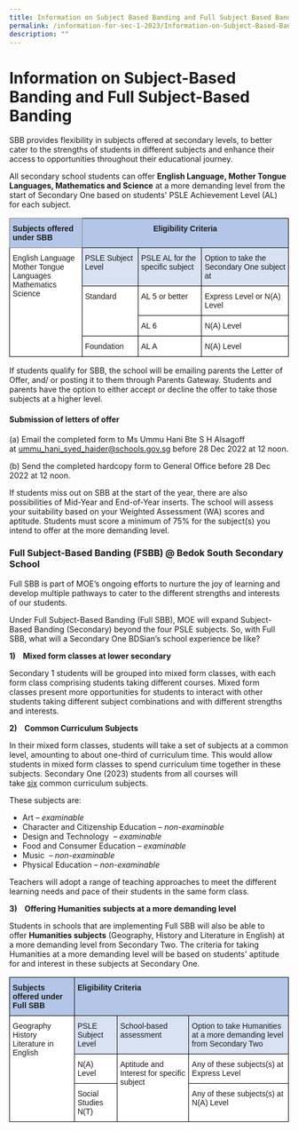 ```yaml
---
title: Information on Subject Based Banding and Full Subject Based Banding
permalink: /information-for-sec-1-2023/Information-on-Subject-Based-Banding-and-Full-Subject-Based-Banding/
description: ""
---
```

Information on Subject-Based Banding and Full Subject-Based Banding
===================================================================

SBB provides flexibility in subjects offered at secondary levels, to better cater to the strengths of students in different subjects and enhance their access to opportunities throughout their educational journey.

All secondary school students can offer <b>English Language, Mother Tongue Languages, Mathematics and Science</b> at a more demanding level from the start of Secondary One based on students' PSLE Achievement Level (AL) for each subject.


<style type="text/css">
.tg  {border-collapse:collapse;border-spacing:0;}
.tg td{border-color:black;border-style:solid;border-width:1px;font-family:Arial, sans-serif;font-size:14px;
  overflow:hidden;padding:10px 5px;word-break:normal;}
.tg th{border-color:black;border-style:solid;border-width:1px;font-family:Arial, sans-serif;font-size:14px;
  font-weight:normal;overflow:hidden;padding:10px 5px;word-break:normal;}
.tg .tg-ba4e{background-color:#B4C6E7;font-weight:bold;text-align:center;vertical-align:top}
.tg .tg-gm9x{background-color:#D9E2F3;text-align:left;vertical-align:top}
.tg .tg-onbb{background-color:#B4C6E7;border-color:inherit;font-weight:bold;text-align:left;vertical-align:top}
.tg .tg-ktyi{background-color:#FFF;text-align:left;vertical-align:top}
</style>
<table class="tg">
<thead>
  <tr>
    <th class="tg-onbb">Subjects offered under SBB</th>
    <th class="tg-ba4e" colspan="3">Eligibility Criteria</th>
  </tr>
</thead>
<tbody>
  <tr>
    <td class="tg-ktyi" rowspan="4">English Language<br>Mother Tongue Languages<br>Mathematics<br>Science</td>
    <td class="tg-gm9x">PSLE Subject Level</td>
    <td class="tg-gm9x">PSLE AL for the specific subject</td>
    <td class="tg-gm9x">Option to take the Secondary One subject at</td>
  </tr>
  <tr>
    <td class="tg-ktyi" rowspan="2">Standard</td>
    <td class="tg-ktyi">AL 5 or better</td>
    <td class="tg-ktyi">Express Level or N(A) Level</td>
  </tr>
  <tr>
    <td class="tg-ktyi">AL 6</td>
    <td class="tg-ktyi">N(A) Level</td>
  </tr>
  <tr>
    <td class="tg-ktyi">Foundation</td>
    <td class="tg-ktyi">AL A</td>
    <td class="tg-ktyi">N(A) Level</td>
  </tr>
</tbody>
</table>


If students qualify for SBB, the school will be emailing parents the Letter of Offer, and/ or posting it to them through Parents Gateway. Students and parents have the option to either accept or decline the offer to take those subjects at a higher level.  

#### **Submission of letters of offer**

(a) Email the completed form to Ms Ummu Hani Bte S H Alsagoff at ummu_hani_syed_haider@schools.gov.sg before 28 Dec 2022 at 12 noon. 

(b) Send the completed hardcopy form to General Office before 28 Dec 2022 at 12 noon.  

  

If students miss out on SBB at the start of the year, there are also possibilities of Mid-Year and End-of-Year inserts. The school will assess your suitability based on your Weighted Assessment (WA) scores and aptitude. Students must score a minimum of 75% for the subject(s) you intend to offer at the more demanding level.


### Full Subject-Based Banding (FSBB) @ Bedok South Secondary School


Full SBB is part of MOE’s ongoing efforts to nurture the joy of learning and develop multiple pathways to cater to the different strengths and interests of our students.

Under Full Subject-Based Banding (Full SBB), MOE will expand Subject-Based Banding (Secondary) beyond the four PSLE subjects. So, with Full SBB, what will a Secondary One BDSian’s school experience be like?  

<b>1)    Mixed form classes at lower secondary</b>

Secondary 1 students will be grouped into mixed form classes, with each form class comprising students taking different courses. Mixed form classes present more opportunities for students to interact with other students taking different subject combinations and with different strengths and interests.

<b>2)    Common Curriculum Subjects</b>

In their mixed form classes, students will take a set of subjects at a common level, amounting to about one-third of curriculum time. This would allow students in mixed form classes to spend curriculum time together in these subjects. Secondary One (2023) students from all courses will take <u>six</u> common curriculum subjects.

These subjects are:

*   Art <i>– examinable</i>
*   Character and Citizenship Education <i>– non-examinable</i>
*   Design and Technology  <i>– examinable</i>
*   Food and Consumer Education <i>– examinable</i>
*   Music  <i>– non-examinable</i>
*   Physical Education <i>– non-examinable</i>

Teachers will adopt a range of teaching approaches to meet the different learning needs and pace of their students in the same form class.

<b>3)    Offering Humanities subjects at a more demanding level</b>

Students in schools that are implementing Full SBB will also be able to offer <b>Humanities subjects</b> (Geography, History and Literature in English) at a more demanding level from Secondary Two. The criteria for taking Humanities at a more demanding level will be based on students' aptitude for and interest in these subjects at Secondary One.

<style type="text/css">
.tg  {border-collapse:collapse;border-spacing:0;}
.tg td{border-color:black;border-style:solid;border-width:1px;font-family:Arial, sans-serif;font-size:14px;
  overflow:hidden;padding:10px 5px;word-break:normal;}
.tg th{border-color:black;border-style:solid;border-width:1px;font-family:Arial, sans-serif;font-size:14px;
  font-weight:normal;overflow:hidden;padding:10px 5px;word-break:normal;}
.tg .tg-gm9x{background-color:#D9E2F3;text-align:left;vertical-align:top}
.tg .tg-vp9w{background-color:#B4C6E7;font-weight:bold;text-align:left;vertical-align:top}
.tg .tg-ktyi{background-color:#FFF;text-align:left;vertical-align:top}
</style>
<table class="tg">
<thead>
  <tr>
    <th class="tg-vp9w">Subjects offered under Full SBB</th>
    <th class="tg-vp9w" colspan="3">Eligibility Criteria</th>
  </tr>
</thead>
<tbody>
  <tr>
    <td class="tg-ktyi" rowspan="3">Geography<br>History<br>Literature in English</td>
    <td class="tg-gm9x">PSLE Subject Level</td>
    <td class="tg-gm9x">School-based assessment</td>
    <td class="tg-gm9x">Option to take Humanities at a more demanding level from Secondary Two</td>
  </tr>
  <tr>
    <td class="tg-ktyi">N(A) Level</td>
    <td class="tg-ktyi" rowspan="2">Aptitude and Interest for specific subject</td>
    <td class="tg-ktyi">Any of these subjects(s) at Express Level</td>
  </tr>
  <tr>
    <td class="tg-ktyi">Social Studies N(T)</td>
    <td class="tg-ktyi">Any of these subjects(s) at N(A) Level</td>
  </tr>
</tbody>
</table>